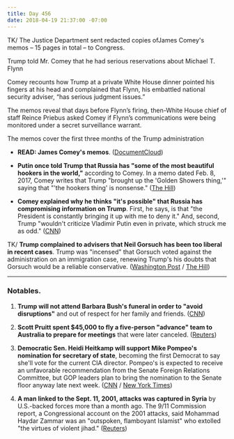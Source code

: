 ```yaml
---
title: Day 456
date: 2018-04-19 21:37:00 -07:00
---
```


TK/ The Justice Department sent redacted copies ofJames Comey's memos – 15 pages in total – to Congress.   

Trump told Mr. Comey that he had serious reservations about Michael T. Flynn

Comey recounts how Trump at a private White House dinner pointed his fingers at his head and complained that Flynn, his embattled national security adviser, “has serious judgment issues.”

The memos reveal that days before Flynn’s firing, then-White House chief of staff Reince Priebus asked Comey if Flynn’s communications were being monitored under a secret surveillance warrant.

The memos cover the first three months of the Trump administration

* **READ: James Comey's memos**. ([DocumentCloud](https://www.documentcloud.org/documents/4442900-Ex-FBI-Director-James-Comey-s-memos.html))

* **Putin once told Trump that Russia has "some of the most beautiful hookers in the world,"** according to Comey. In a memo dated Feb. 8, 2017, Comey writes that Trump "brought up the 'Golden Showers thing,'" saying that "'the hookers thing' is nonsense." ([The Hill](http://thehill.com/blogs/blog-briefing-room/384067-comey-trump-says-putin-bragged-about-russia-having-the-most))

* **Comey explained why he thinks "it's possible" that Russia has compromising information on Trump**. First, he says, is that "the President is constantly bringing it up with me to deny it." And, second, Trump "wouldn't criticize Vladimir Putin even in private, which struck me as odd." ([CNN](https://www.cnn.com/2018/04/19/politics/james-comey-jake-tapper-cnntv/index.html))

TK/ **Trump complained to advisers that Neil Gorsuch has been too liberal in recent cases**. Trump was "incensed" that Gorsuch voted against the administration on an immigration case, renewing Trump's his doubts that Gorsuch would be a reliable conservative. ([Washington Post](https://www.washingtonpost.com/politics/trump-hires-giuliani-two-other-attorneys-amid-mounting-legal-turmoil-over-russia/2018/04/19/8346a7ca-4418-11e8-8569-26fda6b404c7_story.html) / [The Hill](http://thehill.com/regulation/court-battles/384073-trump-complaining-that-gorsuch-is-becoming-too-liberal-report))

---

### Notables.

1. **Trump will not attend Barbara Bush's funeral in order to "avoid disruptions"** and out of respect for her family and friends. ([CNN](https://www.cnn.com/2018/04/19/politics/barbara-bush-funeral-donald-trump/index.html))

2. **Scott Pruitt spent $45,000 to fly a five-person "advance" team to Australia to prepare for meetings** that were later canceled. ([Reuters](https://www.reuters.com/article/us-usa-trump-pruitt-exclusive/exclusive-epa-chiefs-aides-security-agents-made-45000-trip-to-australia-idUSKBN1HQ2U7))

3. **Democratic Sen. Heidi Heitkamp will support Mike Pompeo's nomination for secretary of state**, becoming the first Democrat to say she'll vote for the current CIA director. Pompeo's is expected to receive an unfavorable recommendation from the Senate Foreign Relations Committee, but GOP leaders plan to bring the nomination to the Senate floor anyway late next week. ([CNN](https://www.cnn.com/2018/04/19/politics/heidi-heitkamp-to-vote-for-pompeo/index.html) / [New York Times](https://www.nytimes.com/2018/04/19/us/politics/pompeo-confirmation-foreign-relations-committee.html))

4. **A man linked to the Sept. 11, 2001, attacks was captured in Syria** by U.S.-backed forces more than a month ago. The 9/11 Commission report, a Congressional account on the 2001 attacks, said Mohammad Haydar Zammar was an "outspoken, flamboyant Islamist" who extolled "the virtues of violent jihad." ([Reuters](https://www.reuters.com/article/us-mideast-crisis-syria-prisoner/man-linked-to-9-11-attacks-on-u-s-captured-in-syria-pentagon-idUSKBN1HR027))